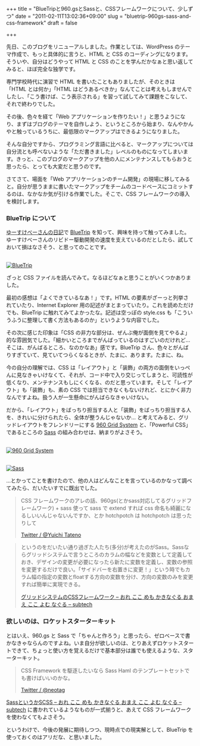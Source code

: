 +++
title = "BlueTripと960.gsとSassと、CSSフレームワークについて、少しずつ"
date = "2011-02-11T13:02:36+09:00"
slug = "bluetrip-960gs-sass-and-css-framework"
draft = false

+++

<p>先日、このブログをリニューアルしました。作業としては、WordPress のテーマ作成で、もっと具体的に言うと、HTML と CSS のコーディングになります。そういや、自分はどうやって HTML と CSS のことを学んだかなぁと思い返してみると、ほぼ完全な独学です。</p>
<p>専門学校時代に演習で HTML を書いたこともありましたが、そのときは「HTML とは何か」「HTML はどうあるべきか」なんてことは考えもしませんでしたし、「こう書けば、こう表示される」を習って試してみて課題をこなして、それで終わりでした。</p>
<p>その後、色々を経て「Web アプリケーションを作りたい！」と思うようになり、まずはブログのテーマを自作しよう、というところから始まり、なんやかんやと触っているうちに、最低限のマークアップはできるようになりました。</p>
<p>そんな自分ですから、プログラミング言語に比べると、マークアップについては自分流とも呼べないような「ただ書きました」レベルのものになってしまいます。きっと、このブログのマークアップを他の人にメンテナンスしてもらおうと思ったら、とっても大変だと思うのです。</p>
<p>さてさて、場面を「Web アプリケーションのチーム開発」の現場に移してみると。自分が思うままに書いたマークアップをチームのコードベースにコミットするのは、なかなか気が引ける作業でした。そこで、CSS フレームワークの導入を検討します。</p>
<h3>BlueTrip について</h3>
<p><a href="http://yusukebe.com/archives/002692.html" title="Blog Hacks 2011 〜 今、Blogを楽しむ5つのHacks - ゆーすけべー日記">ゆーすけべーさんの日記</a>で <a href="http://bluetrip.org/" title="BlueTrip CSS Framework | A beautiful and full-featured CSS framework">BlueTrip</a> を知って、興味を持って触ってみました。ゆーすけべーさんのリビドー駆動開発の速度を支えているのだとしたら、試しておいて損はなさそう、と思ってのことです。</p>
<p><a href="http://bluetrip.org/" title="BlueTrip CSS Framework | A beautiful and full-featured CSS framework"><br />
  <img src="http://img.skitch.com/20110211-bmywhd7ixihefihugxhfdqa2yg.png" alt="BlueTrip" /><br />
</a></p>
<p>ざっと CSS ファイルを読んでみて。なるほどなぁと思うことがいくつかありました。</p>
<p>最初の感想は「よくできているなあ！」です。HTML の要素がざーっと列挙されていたり、Internet Explorer 用の記述がまとまっていたり。これを読めただけでも、BlueTrip に触れてみてよかったな。記述は空っぽの style.css も「こういうふうに整理して書く方法もあるのか」というような内容でした。</p>
<p>その次に感じた印象は「CSS の非力な部分は、ぜんぶ俺が面倒を見てやるよ」的な雰囲気でした。「細かいところまでがんばっているのはすごいのだけれど… そこは、がんばるところ、なのかなあ」感です。BlueTrip さん、色々とがんばりすぎていて、見ていてつらくなるときが、たまに、あります。たまに、ね。</p>
<p>今の自分の理解では、CSS は「レイアウト」と「装飾」の両方の面倒をいっぺんに見なきゃいけなくて、それが、コード中で入り交じってしまうと、可読性が低くなり、メンテナンスもしにくくなる、のだと思っています。そして「レイアウト」も「装飾」も、素の CSS では担当できなくもないけれど、とにかく非力なんですよね。扱う人が一生懸命にがんばらなきゃいけない。</p>
<p>だから、「レイアウト」をばっちり担当する人と「装飾」をばっちり担当する人を、きれいに分けられたら、全体が整うんじゃないか… と考えてみると、グリッドレイアウトをフレンドリーにする <a href="http://960.gs/" title="960 Grid System">960 Grid System</a> と、「Powerful CSS」であるところの <a href="http://sass-lang.com/" title="Sass - Syntactically Awesome Stylesheets">Sass</a> の組み合わせは、納まりがよさそう。</p>
<p><a href="http://960.gs/" title="960 Grid System"><br />
  <img src="http://img.skitch.com/20110211-fbumy1482rb5pdai52y53jqdmm.png" alt="960 Grid System" /><br />
</a></p>
<p><a href="http://sass-lang.com/" title="Sass - Syntactically Awesome Stylesheets"><br />
  <img src="http://img.skitch.com/20110211-f22inpts2e6f5p49r7k9q9cfq.png" alt="Sass" /><br />
</a></p>
<p>…とかってことを書けたので、他の人はどんなことを言っているのかなって調べてみたら、だいたいすでに既出でした。</p>
<blockquote><p>
CSS フレームワークのアレの話、960gs(とかsass対応してるグリッドフレームワーク) + sass 使って sass で extend すれば css 命名も綺麗になるしいいんじゃないんですか、とか hotchpotch は hotchpotch は思ったりして</p>
<p><a class="quote" href="http://twitter.com/#!/hotchpotch/status/35614612707610624" title="Twitter / @Yuichi Tateno: CSS フレームワークのアレの話、960gs(とかs ...">Twitter / @Yuichi Tateno</a>
</p></blockquote>
<blockquote><p>
というのをだいたい通り過ぎた人たち(多分)が考えたのがSass。Sassならグリッドシステムで言うところのカラムの幅などを変数として定義しておき、デザインの変更が必要になったら新たに変数を定義し、変数の参照を変更するだけで良い。「サイドバーを右置きに変更！」という時でもカラム幅の指定の変数とfloatする方向の変数を分け、方向の変数のみを変更すれば簡単に実現できる。</p>
<p><a class="quote" href="http://subtech.g.hatena.ne.jp/h2u/20110210/1297311608" title="グリッドシステムのCSSフレームワーク - おれ ここ めも かきなぐる おまえ ここ よむ なぐる - subtech">グリッドシステムのCSSフレームワーク &#8211; おれ ここ めも かきなぐる おまえ ここ よむ なぐる &#8211; subtech</a>
</p></blockquote>
<h3>欲しいのは、ロケットスターターキット</h3>
<p>とはいえ、960.gs と Sass で「ちゃんと作ろう」と思ったら、ゼロベースで書かなきゃならんのですよね。いま自分が欲しいのは、とりあえずロケットスタートできて、ちょっと使い方を覚えるだけで基本部分は誰でも使えるような、スターターキット。</p>
<blockquote><p>
CSS Framework を駆逐したいなら Sass Haml のテンプレートセットでも書けばいいのかな。</p>
<p><a class="quote" href="http://twitter.com/#!/neotag/status/35588888571412480" title="Twitter / @neotag: CSS Framework を駆逐したいなら Sas ...">Twitter / @neotag</a>
</p></blockquote>
<p><a href="http://subtech.g.hatena.ne.jp/h2u/20110210/1297330803" title="SassというかSCSS - おれ ここ めも かきなぐる おまえ ここ よむ なぐる - subtech">SassというかSCSS &#8211; おれ ここ めも かきなぐる おまえ ここ よむ なぐる &#8211; subtech</a> に書かれているようなものが一式揃うと、あえて CSS フレームワークを使わなくてもよさそう。</p>
<p>というわけで、今後の発展に期待しつつ、現時点での現実解として、BlueTrip を使っておくのはアリだな、と思いました。</p>
